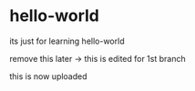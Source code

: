 # hello-world
its just for learning hello-world

remove this later -> this is edited for 1st branch 


this is now uploaded
